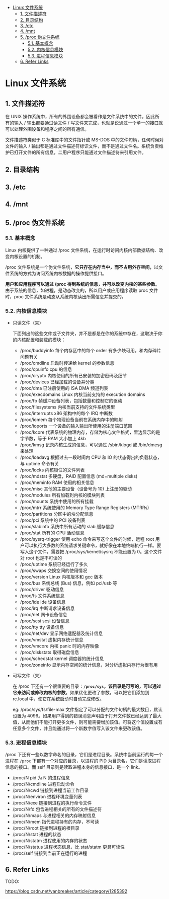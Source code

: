 - [Linux 文件系统](#linux-文件系统)
  - [1. 文件描述符](#1-文件描述符)
  - [2. 目录结构](#2-目录结构)
  - [3. /etc](#3-etc)
  - [4. /mnt](#4-mnt)
  - [5. /proc 伪文件系统](#5-proc-伪文件系统)
    - [5.1. 基本概念](#51-基本概念)
    - [5.2. 内核信息模块](#52-内核信息模块)
    - [5.3. 进程信息模块](#53-进程信息模块)
  - [6. Refer Links](#6-refer-links)

# Linux 文件系统

## 1. 文件描述符

在 UNIX 操作系统中，所有的外围设备都会被看作是文件系统中的文件，因此所有的输入 / 输出都要通过读文件 / 写文件来完成，也就是说通过一个单一的接口就可以处理外围设备和程序之间的所有通信。

文件描述符类似于 C 标准库中的文件指针或 MS-DOS 中的文件句柄，任何时候对文件的输入 / 输出都是通过文件描述符标识文件，而不是通过文件名。系统负责维护已打开文件的所有信息，二用户程序只能通过文件描述符来引用文件。

## 2. 目录结构

## 3. /etc

## 4. /mnt

## 5. /proc 伪文件系统

### 5.1. 基本概念

Linux 内核提供了一种通过 /proc 文件系统，在运行时访问内核内部数据结构、改变内核设置的机制。

/proc 文件系统是一个伪文件系统，**它只存在内存当中，而不占用外存空间**，以文件系统的方式为访问系统内核数据的操作提供接口。

**用户和应用程序可以通过 /proc 得到系统的信息，并可以改变内核的某些参数**。由于系统的信息，如进程，是动态改变的，所以用户或应用程序读取 proc 文件时，proc 文件系统是动态从系统内核读出所需信息并提交的。

### 5.2. 内核信息模块

- 只读文件（夹）

  下面列出的这些文件或子文件夹，并不是都是在你的系统中存在，这取决于你的内核配置和装载的模块：
  - /proc/buddyinfo 每个内存区中的每个 order 有多少块可用，和内存碎片问题有关
  - /proc/cmdline 启动时传递给 kernel 的参数信息
  - /proc/cpuinfo cpu 的信息
  - /proc/crypto 内核使用的所有已安装的加密密码及细节
  - /proc/devices 已经加载的设备并分类
  - /proc/dma 已注册使用的 ISA DMA 频道列表
  - /proc/execdomains Linux 内核当前支持的 execution domains
  - /proc/fb 帧缓冲设备列表，包括数量和控制它的驱动
  - /proc/filesystems 内核当前支持的文件系统类型
  - /proc/interrupts x86 架构中的每个 IRQ 中断数
  - /proc/iomem 每个物理设备当前在系统内存中的映射
  - /proc/ioports 一个设备的输入输出所使用的注册端口范围
  - /proc/kcore 代表系统的物理内存，存储为核心文件格式，里边显示的是字节数，等于 RAM 大小加上 4kb
  - /proc/kmsg 记录内核生成的信息，可以通过 /sbin/klogd 或 /bin/dmesg 来处理
  - /proc/loadavg 根据过去一段时间内 CPU 和 IO 的状态得出的负载状态，与 uptime 命令有关
  - /proc/locks 内核锁住的文件列表
  - /proc/mdstat 多硬盘，RAID 配置信息 (md=multiple disks)
  - /proc/meminfo RAM 使用的相关信息
  - /proc/misc 其他的主要设备（设备号为 10) 上注册的驱动
  - /proc/modules 所有加载到内核的模块列表
  - /proc/mounts 系统中使用的所有挂载
  - /proc/mtrr 系统使用的 Memory Type Range Registers (MTRRs)
  - /proc/partitions 分区中的块分配信息
  - /proc/pci 系统中的 PCI 设备列表
  - /proc/slabinfo 系统中所有活动的 slab 缓存信息
  - /proc/stat 所有的 CPU 活动信息
  - /proc/sysrq-trigger 使用 echo 命令来写这个文件的时候，远程 root 用户可以执行大多数的系统请求关键命令，就好像在本地终端执行一样。要写入这个文件，需要把 /proc/sys/kernel/sysrq 不能设置为 0。这个文件对 root 也是不可读的
  - /proc/uptime 系统已经运行了多久
  - /proc/swaps 交换空间的使用情况
  - /proc/version Linux 内核版本和 gcc 版本
  - /proc/bus 系统总线 (Bus) 信息，例如 pci/usb 等
  - /proc/driver 驱动信息
  - /proc/fs 文件系统信息
  - /proc/ide ide 设备信息
  - /proc/irq 中断请求设备信息
  - /proc/net 网卡设备信息
  - /proc/scsi scsi 设备信息
  - /proc/tty tty 设备信息
  - /proc/net/dev 显示网络适配器及统计信息
  - /proc/vmstat 虚拟内存统计信息
  - /proc/vmcore 内核 panic 时的内存映像
  - /proc/diskstats 取得磁盘信息
  - /proc/schedstat kernel 调度器的统计信息
  - /proc/zoneinfo 显示内存空间的统计信息，对分析虚拟内存行为很有用

- 可写文件（夹）

  在 /proc 下还有一个很重要的目录：**`/proc/sys`，该目录是可写的，可以通过它来访问或修改内核的参数**。如果优化更改了参数，可以把它们添加到 rc.local 中，使它在系统启动时自动完成修改。

  eg:  /proc/sys/fs/file-max 文件指定了可以分配的文件句柄的最大数目，默认设置为 4096。如果用户得到的错误消息声明由于打开文件数已经达到了最大值，从而他们不能打开更多文件，则可能需要增加该值。可将这个值设置成有任意多个文件，并且能通过将一个新数字值写入该文件来更改该值。

### 5.3. 进程信息模块

/proc 下还有一些以数字命名的目录，它们是进程目录。系统中当前运行的每一个进程在 `/proc` 下都有一个对应的目录，以进程的 PID 为目录名，它们是读取进程信息的接口。而 self 目录则是读取进程本身的信息接口，是一个 link。

- /proc/N pid 为 N 的进程信息
- /proc/N/cmdline 进程启动命令
- /proc/N/cwd 链接到进程当前工作目录
- /proc/N/environ 进程环境变量列表
- /proc/N/exe 链接到进程的执行命令文件
- /proc/N/fd 包含进程相关的所有的文件描述符
- /proc/N/maps 与进程相关的内存映射信息
- /proc/N/mem 指代进程持有的内存，不可读
- /proc/N/root 链接到进程的根目录
- /proc/N/stat 进程的状态
- /proc/N/statm 进程使用的内存的状态
- /proc/N/status 进程状态信息，比 stat/statm 更具可读性
- /proc/self 链接到当前正在运行的进程

## 6. Refer Links

TODO:

https://blog.csdn.net/vanbreaker/article/category/1285392
